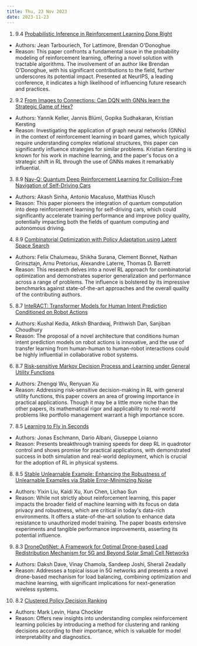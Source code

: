 ```yaml
---
title: Thu, 23 Nov 2023
date: 2023-11-23
---
```

1. 9.4 [Probabilistic Inference in Reinforcement Learning Done Right](https://arxiv.org/abs/2311.13294)
* Authors: Jean Tarbouriech, Tor Lattimore, Brendan O'Donoghue
* Reason: This paper confronts a fundamental issue in the probability modeling of reinforcement learning, offering a novel solution with tractable algorithms. The involvement of an author like Brendan O'Donoghue, with his significant contributions to the field, further underscores its potential impact. Presented at NeurIPS, a leading conference, it indicates a high likelihood of influencing future research and practices.

2. 9.2 [From Images to Connections: Can DQN with GNNs learn the Strategic Game of Hex?](https://arxiv.org/abs/2311.13414)
* Authors: Yannik Keller, Jannis Blüml, Gopika Sudhakaran, Kristian Kersting
* Reason: Investigating the application of graph neural networks (GNNs) in the context of reinforcement learning in board games, which typically require understanding complex relational structures, this paper can significantly influence strategies for similar problems. Kristian Kersting is known for his work in machine learning, and the paper's focus on a strategic shift in RL through the use of GNNs makes it remarkably influential.

3. 8.9 [Nav-Q: Quantum Deep Reinforcement Learning for Collision-Free Navigation of Self-Driving Cars](https://arxiv.org/abs/2311.12875)
* Authors: Akash Sinha, Antonio Macaluso, Matthias Klusch
* Reason: This paper pioneers the integration of quantum computation into deep reinforcement learning for self-driving cars, which could significantly accelerate training performance and improve policy quality, potentially impacting both the fields of quantum computing and autonomous driving.

4. 8.9 [Combinatorial Optimization with Policy Adaptation using Latent Space Search](https://arxiv.org/abs/2311.13569)
* Authors: Felix Chalumeau, Shikha Surana, Clement Bonnet, Nathan Grinsztajn, Arnu Pretorius, Alexandre Laterre, Thomas D. Barrett
* Reason: This research delves into a novel RL approach for combinatorial optimization and demonstrates superior generalization and performance across a range of problems. The influence is bolstered by its impressive benchmarks against state-of-the-art approaches and the overall quality of the contributing authors.

5. 8.7 [InteRACT: Transformer Models for Human Intent Prediction Conditioned on Robot Actions](https://arxiv.org/abs/2311.12943)
* Authors: Kushal Kedia, Atiksh Bhardwaj, Prithwish Dan, Sanjiban Choudhury
* Reason: The proposal of a novel architecture that conditions human intent prediction models on robot actions is innovative, and the use of transfer learning from human-human to human-robot interactions could be highly influential in collaborative robot systems.

6. 8.7 [Risk-sensitive Markov Decision Process and Learning under General Utility Functions](https://arxiv.org/abs/2311.13589)
* Authors: Zhengqi Wu, Renyuan Xu
* Reason: Addressing risk-sensitive decision-making in RL with general utility functions, this paper covers an area of growing importance in practical applications. Though it may be a little more niche than the other papers, its mathematical rigor and applicability to real-world problems like portfolio management warrant a high importance score.

7. 8.5 [Learning to Fly in Seconds](https://arxiv.org/abs/2311.13081)
* Authors: Jonas Eschmann, Dario Albani, Giuseppe Loianno
* Reason: Presents breakthrough training speeds for deep RL in quadrotor control and shows promise for practical applications, with demonstrated success in both simulation and real-world deployment, which is crucial for the adoption of RL in physical systems.

8. 8.5 [Stable Unlearnable Example: Enhancing the Robustness of Unlearnable Examples via Stable Error-Minimizing Noise](https://arxiv.org/abs/2311.13091)
* Authors: Yixin Liu, Kaidi Xu, Xun Chen, Lichao Sun
* Reason: While not strictly about reinforcement learning, this paper impacts the broader field of machine learning with its focus on data privacy and robustness, which are critical in today's data-rich environments. It offers a state-of-the-art solution to enhance data resistance to unauthorized model training. The paper boasts extensive experiments and tangible performance improvements, asserting its potential influence.

9. 8.3 [DroneOptiNet: A Framework for Optimal Drone-based Load Redistribution Mechanism for 5G and Beyond Solar Small Cell Networks](https://arxiv.org/abs/2311.12944)
* Authors: Daksh Dave, Vinay Chamola, Sandeep Joshi, Sherali Zeadally
* Reason: Addresses a topical issue in 5G networks and presents a novel drone-based mechanism for load balancing, combining optimization and machine learning, with significant implications for next-generation wireless systems.

10. 8.2 [Clustered Policy Decision Ranking](https://arxiv.org/abs/2311.12970)
* Authors: Mark Levin, Hana Chockler
* Reason: Offers new insights into understanding complex reinforcement learning policies by introducing a method for clustering and ranking decisions according to their importance, which is valuable for model interpretability and diagnostics.

